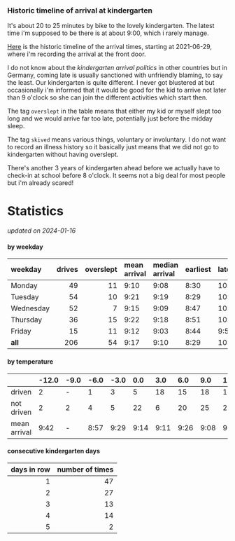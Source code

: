 ### Historic timeline of arrival at kindergarten

It's about 20 to 25 minutes by bike to the lovely kindergarten. 
The latest time i'm supposed to be there is at about 9:00, 
which i rarely manage. 

[Here](times.csv) is the historic timeline of the arrival times, starting
at 2021-06-29, where i'm recording the arrival at the front door.

I do not know about the *kindergarten arrival politics* in other
countries but in Germany, coming late is usually sanctioned 
with unfriendly blaming, to say the least. Our kindergarten is quite
different. I never got blustered at but occasionally i'm informed
that it would be good for the kid to arrive not later than 9 o'clock
so she can join the different activities which start then. 

The tag `overslept` in the table means that either my kid or myself
slept too long and we would arrive far too late, potentially just
before the midday sleep.

The tag `skived` means various things, voluntary or involuntary. I 
do not want to record an illness history so it basically just means
that we did not go to kindergarten without having overslept.

There's another 3 years of kindergarten ahead before we actually 
have to check-in at school before 8 o'clock. It seems not a big deal
for most people but i'm already scared!


# Statistics

*updated on 2024-01-16*

#### by weekday

| weekday   |   drives |   overslept | mean arrival   | median arrival   | earliest   | latest   |
|:----------|---------:|------------:|:---------------|:-----------------|:-----------|:---------|
| Monday    |       49 |          11 | 9:10           | 9:08             | 8:30       | 10:14    |
| Tuesday   |       54 |          10 | 9:21           | 9:19             | 8:29       | 10:20    |
| Wednesday |       52 |           7 | 9:15           | 9:09             | 8:47       | 10:26    |
| Thursday  |       36 |          15 | 9:22           | 9:18             | 8:51       | 10:32    |
| Friday    |       15 |          11 | 9:12           | 9:03             | 8:44       | 9:56     |
| **all**   |      206 |          54 | 9:17           | 9:10             | 8:29       | 10:32    |

#### by temperature

|              | -12.0   | -9.0   | -6.0   | -3.0   | 0.0   | 3.0   | 6.0   | 9.0   | 12.0   | 15.0   | 18.0   | 21.0   | 24.0   | 27.0   | 30.0   |
|:-------------|:--------|:-------|:-------|:-------|:------|:------|:------|:------|:-------|:-------|:-------|:-------|:-------|:-------|:-------|
| driven       | 2       | -      | 1      | 3      | 5     | 18    | 15    | 18    | 18     | 14     | 9      | 8      | 2      | -      | -      |
| not driven   | 2       | 2      | 4      | 5      | 22    | 6     | 20    | 25    | 23     | 14     | 17     | 8      | 7      | 1      | 2      |
| mean arrival | 9:42    | -      | 8:57   | 9:29   | 9:14  | 9:11  | 9:26  | 9:08  | 9:16   | 9:38   | 9:24   | 9:14   | 9:39   | -      | -      |

#### consecutive kindergarten days

|   days in row |   number of times |
|--------------:|------------------:|
|             1 |                47 |
|             2 |                27 |
|             3 |                13 |
|             4 |                14 |
|             5 |                 2 |

